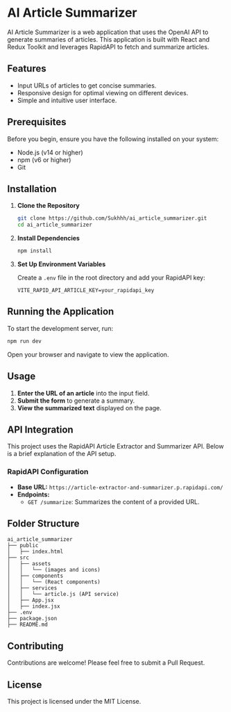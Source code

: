 # AI Article Summarizer

AI Article Summarizer is a web application that uses the OpenAI API to generate summaries of articles. This application is built with React and Redux Toolkit and leverages RapidAPI to fetch and summarize articles.

## Features

- Input URLs of articles to get concise summaries.
- Responsive design for optimal viewing on different devices.
- Simple and intuitive user interface.

## Prerequisites

Before you begin, ensure you have the following installed on your system:

- Node.js (v14 or higher)
- npm (v6 or higher)
- Git

## Installation

1. **Clone the Repository**

    ```bash
    git clone https://github.com/Sukhhh/ai_article_summarizer.git
    cd ai_article_summarizer
    ```

2. **Install Dependencies**

    ```bash
    npm install
    ```

3. **Set Up Environment Variables**

    Create a `.env` file in the root directory and add your RapidAPI key:

    ```plaintext
    VITE_RAPID_API_ARTICLE_KEY=your_rapidapi_key
    ```

## Running the Application

To start the development server, run:

```bash
npm run dev
```

Open your browser and navigate to view the application.

## Usage

1. **Enter the URL of an article** into the input field.
2. **Submit the form** to generate a summary.
3. **View the summarized text** displayed on the page.

## API Integration

This project uses the RapidAPI Article Extractor and Summarizer API. Below is a brief explanation of the API setup.

### RapidAPI Configuration

- **Base URL:** `https://article-extractor-and-summarizer.p.rapidapi.com/`
- **Endpoints:**
  - `GET /summarize`: Summarizes the content of a provided URL.

## Folder Structure

```
ai_article_summarizer
├── public
│   ├── index.html
├── src
│   ├── assets
│   │   └── (images and icons)
│   ├── components
│   │   └── (React components)
│   ├── services
│   │   └── article.js (API service)
│   ├── App.jsx
│   ├── index.jsx
├── .env
├── package.json
├── README.md
```

## Contributing

Contributions are welcome! Please feel free to submit a Pull Request.

## License

This project is licensed under the MIT License.
